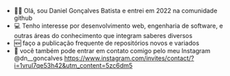 - 🤝🏻 Olá, sou Daniel Gonçalves Batista e entrei em 2022 na comunidade github
- 💻 Tenho interesse por desenvolvimento web, engenharia de software, e outras áreas do conhecimento que integram saberes diversos
- 🆕️ faço a publicação frequente de repositórios novos e variados  
- 📣 você também pode entrar em contato comigo pelo meu Instagram @dn__goncalves https://www.instagram.com/invites/contact/?i=1vrul7qe53h42&utm_content=5zc6dm5

<!---
DanielGB2005/DanielGB2005 is a ✨ special ✨ repository because its `README.md` (this file) appears on your GitHub profile.
You can click the Preview link to take a look at your changes.
--->
